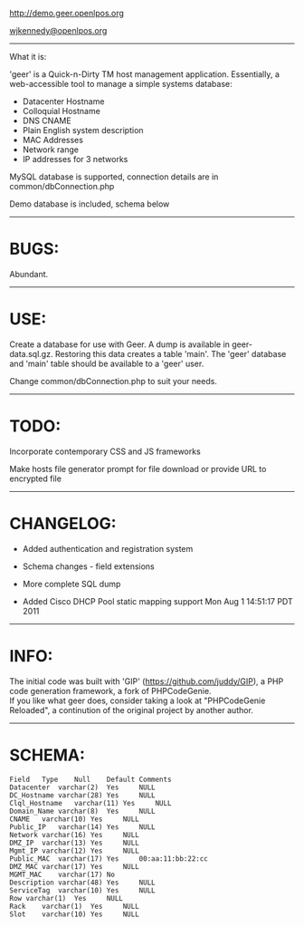http://demo.geer.openlpos.org

<wjkennedy@openlpos.org>

***

What it is:

'geer' is a Quick-n-Dirty TM host management application. Essentially, a web-accessible tool to manage a simple systems database:

- Datacenter Hostname
- Colloquial Hostname
- DNS CNAME
- Plain English system description
- MAC Addresses
- Network range
- IP addresses for 3 networks


MySQL database is supported, connection details are in common/dbConnection.php

Demo database is included, schema below

***

# BUGS:

Abundant.

***

# USE:

Create a database for use with Geer.  A dump is available in geer-data.sql.gz.  Restoring this data creates a table 'main'.  The 'geer' database and 'main' table should be available to a 'geer' user.

Change common/dbConnection.php to suit your needs.  


***

# TODO:

Incorporate contemporary CSS and JS frameworks

Make hosts file generator prompt for file download or provide URL to encrypted file

***

# CHANGELOG:

* Added authentication and registration system
* Schema changes - field extensions
* More complete SQL dump

* Added Cisco DHCP Pool static mapping support
Mon Aug  1 14:51:17 PDT 2011

***

# INFO:

The initial code was built with 'GIP' (https://github.com/juddy/GIP), a PHP code generation framework, a fork of PHPCodeGenie.  
If you like what geer does, consider taking a look at "PHPCodeGenie Reloaded", a continution of the original project by another author.

***

# SCHEMA:

    Field   Type    Null    Default Comments
    Datacenter  varchar(2)  Yes     NULL     
    DC_Hostname varchar(28) Yes     NULL     
    Clql_Hostname   varchar(11) Yes     NULL     
    Domain_Name varchar(8)  Yes     NULL     
    CNAME   varchar(10) Yes     NULL     
    Public_IP   varchar(14) Yes     NULL     
    Network varchar(16) Yes     NULL     
    DMZ_IP  varchar(13) Yes     NULL     
    Mgmt_IP varchar(12) Yes     NULL     
    Public_MAC  varchar(17) Yes     00:aa:11:bb:22:cc    
    DMZ_MAC varchar(17) Yes     NULL     
    MGMT_MAC    varchar(17) No       
    Description varchar(48) Yes     NULL     
    ServiceTag  varchar(10) Yes     NULL     
    Row varchar(1)  Yes     NULL     
    Rack    varchar(1)  Yes     NULL     
    Slot    varchar(10) Yes     NULL     
